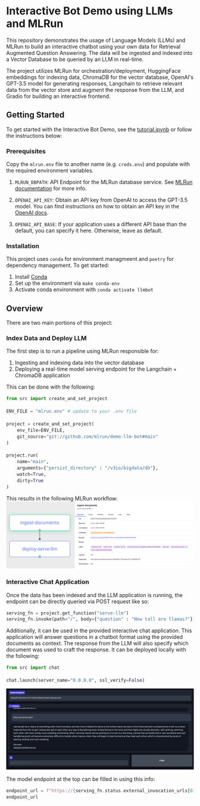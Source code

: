 # Interactive Bot Demo using LLMs and MLRun

This repository demonstrates the usage of Language Models (LLMs) and MLRun to build an interactive chatbot using your own data for Retrieval Augmented Question Answering. The data will be ingested and indexed into a Vector Database to be queried by an LLM in real-time.

The project utilizes MLRun for orchestration/deployment, HuggingFace embeddings for indexing data, ChromaDB for the vector database, OpenAI's GPT-3.5 model for generating responses, Langchain to retrieve relevant data from the vector store and augment the response from the LLM, and Gradio for building an interactive frontend.


## Getting Started

To get started with the Interactive Bot Demo, see the [tutorial.ipynb](tutorial.ipynb) or follow the instructions below:

### Prerequisites

Copy the `mlrun.env` file to another name (e.g. `creds.env`) and populate with the required environment variables.

1. `MLRUN_DBPATH`: API Endpoint for the MLRun database service. See [MLRun documentation](https://docs.mlrun.org/en/latest/install/remote.html#install-remote) for more info.

1. `OPENAI_API_KEY`: Obtain an API key from OpenAI to access the GPT-3.5 model. You can find instructions on how to obtain an API key in the [OpenAI docs](https://help.openai.com/en/articles/4936850-where-do-i-find-my-secret-api-key).

1. `OPENAI_API_BASE`: If your application uses a different API base than the default, you can specify it here. Otherwise, leave as default.

### Installation

This project uses `conda` for environment managmeent and `poetry` for dependency management. To get started:

1. Install [Conda](https://docs.conda.io/en/latest/miniconda.html)
1. Set up the environment via `make conda-env`
1. Activate conda environment with `conda activate llmbot`


## Overview

There are two main portions of this project:

### Index Data and Deploy LLM

The first step is to run a pipeline using MLRun responsible for:
1. Ingesting and indexing data into the vector database
1. Deploying a real-time model serving endpoint for the Langchain + ChromaDB application

This can be done with the following:

```python
from src import create_and_set_project

ENV_FILE = "mlrun.env" # update to your .env file

project = create_and_set_project(
    env_file=ENV_FILE,
    git_source="git://github.com/mlrun/demo-llm-bot#main"
)

project.run(
    name="main",
    arguments={"persist_directory" : "/v3io/bigdata/db"},
    watch=True,
    dirty=True
)
```

This results in the following MLRun workflow:
![](images/workflow.png)

### Interactive Chat Application

Once the data has been indexed and the LLM application is running, the endpoint can be directly queried via POST request like so:

```python
serving_fn = project.get_function("serve-llm")
serving_fn.invoke(path="/", body={"question" : "How tall are llamas?"})
```

Additionally, it can be used in the provided interactive chat application. This application will answer questions in a chatbot format using the provided documents as context. The response from the LLM will also specify which document was used to craft the response. It can be deployed locally with the following:

```python
from src import chat

chat.launch(server_name="0.0.0.0", ssl_verify=False)
```
![](images/chat.png)

The model endpoint at the top can be filled in using this info:

```python
endpoint_url = f"https://{serving_fn.status.external_invocation_urls[0]}"
endpoint_url
```